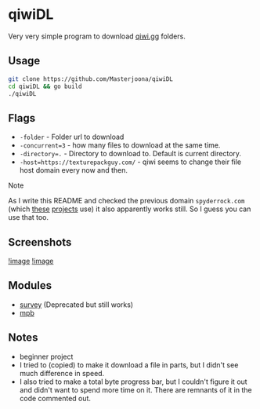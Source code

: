 # qiwiDL

Very very simple program to download [qiwi.gg](https.//qiwi.gg) folders.

## Usage

```bash
git clone https://github.com/Masterjoona/qiwiDL
cd qiwiDL && go build
./qiwiDL
```

## Flags
- `-folder` - Folder url to download
- `-concurrent=3` - how many files to download at the same time.
- `-directory=.` - Directory to download to. Default is current directory.
- `-host=https://texturepackguy.com/` - qiwi seems to change their file host domain every now and then. 
> [!NOTE]
> As I write this README and checked the previous domain `spyderrock.com` (which [these](https://github.com/jufantozzi/Qiwi.gg-downloader/blob/2d086e28eaf7f3a6972340a0f1c78b03c2f751d2/downloader.js#L54) [projects](https://github.com/gookie-dev/qiwi.ddl/blob/7a62b121acfc3f60818dfd53beba14e0681edeac/main.py#L8) use) it also apparently works still. So I guess you can use that too.

## Screenshots
[!image](https://bin.masterjoona.dev/u/f2JYRG.png)
[!image](https://bin.masterjoona.dev/u/UYah4b.png)

## Modules
- [survey](https://github.com/AlecAivazis/survey) (Deprecated but still works)
- [mpb](https://github.com/vbauerster/mpb)

## Notes
- beginner project
- I tried to (copied) to make it download a file in parts, but I didn't see much difference in speed.
- I also tried to make a total byte progress bar, but I couldn't figure it out and didn't want to spend more time on it. There are remnants of it in the code commented out.